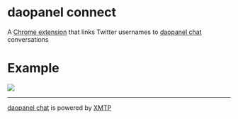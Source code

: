 # daopanel connect

A [Chrome extension](https://chrome.google.com/webstore/category/extensions?hl=en) that links Twitter usernames to [daopanel chat](https://daopanel.chat)
conversations

# Example

![](demo.gif)

---

[daopanel chat](https://daopanel.chat/) is powered by [XMTP](https://xmtp.com/)
